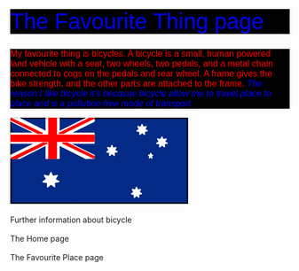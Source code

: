 <HTML>
<HEAD>
<TITLE>The Favourite Thing page </TITLE>
<style type="text/css">
h1 { color: blue; font-size: 30pt}
h1.big {Font-weight: 100;}
h1, p {font-family:arial;}
P { color: red; font-size: 12pt;}
P EM  { color: blue;}
A    { text-decoration: none }
A:hover { text-decoration: underline; color: red; background-color: #CCFFCC }
</style>
</HEAD>

<BODY>
<h1 class="big" style="background-color: black;">The Favourite Thing page</h1>
<p style="background-color: black">My favourite thing is bicycles. A bicycle is  a small, human powered land vehicle with a seat,
  two wheels, two pedals, and a metal chain connected to cogs on the pedals and rear wheel.
  A frame gives the bike strength, and the other parts are attached to the frame.
<EM>  The reason I like bicycle it's becasue bicycle allow me to travel place to place and
   is a pollution-free mode of transport.</EM><p>
<p><img src="Flag.png"><img></p>
<A HREF="https://en.wikipedia.org/wiki/Bicycle">Further information about bicycle<br /><br /></a>
<A HREF="Home page.html" target="main">The Home page<br /><br /></a>
<A HREF="The Favourite Place page.html" target="main">The Favourite Place page<br /><br /></a>
<BODY>
<HTML>
